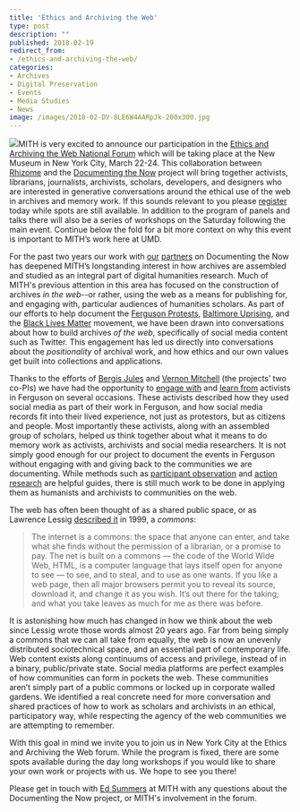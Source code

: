 ```yaml
---
title: 'Ethics and Archiving the Web'
type: post
description: ""
published: 2018-02-19
redirect_from: 
- /ethics-and-archiving-the-web/
categories:
- Archives
- Digital Preservation
- Events
- Media Studies
- News
image: /images/2018-02-DV-8LE6W4AARpJk-200x300.jpg
---
```

![](/images/2018-02-DV-8LE6W4AARpJk-200x300.jpg)MITH is very excited to announce our participation in the [Ethics and Archiving the Web National Forum](https://eaw.rhizome.org) which will be taking place at the New Museum in New York City, March 22-24. This collaboration between [Rhizome](https://rhizome.org/) and the [Documenting the Now](http://www.docnow.io/) project will bring together activists, librarians, journalists, archivists, scholars, developers, and designers who are interested in generative conversations around the ethical use of the web in archives and memory work. If this sounds relevant to you please [register](https://buy.acmeticketing.com/orders/177/tickets?eventId=5a7d2b1c79e71d74ef421dca&date=2018-03-22T00:00:00-0400&cart) today while spots are still available. In addition to the program of panels and talks there will also be a series of workshops on the Saturday following the main event. Continue below the fold for a bit more context on why this event is important to MITH’s work here at UMD.

For the past two years our work with [our](https://library.ucr.edu/) [partners](https://library.wustl.edu/) on Documenting the Now has deepened MITH’s longstanding interest in how archives are assembled and studied as an integral part of digital humanities research. Much of MITH's previous attention in this area has focused on the construction of archives _in the web_--or rather, using the web as a means for publishing for, and engaging with, particular audiences of humanities scholars. As part of our efforts to help document the [Ferguson Protests](https://en.wikipedia.org/wiki/Ferguson_unrest), [Baltimore Uprising](https://en.wikipedia.org/wiki/2015_Baltimore_protests), and the [Black Lives Matter](https://en.wikipedia.org/wiki/Black_Lives_Matter) movement, we have been drawn into conversations about how to build archives _of the web_, specifically of social media content such as Twitter. This engagement has led us directly into conversations about the _positionality_ of archival work, and how ethics and our own values get built into collections and applications.

Thanks to the efforts of [Bergis Jules](https://twitter.com/BergisJules) and [Vernon Mitchell](https://twitter.com/vcmitchelljr) (the projects’ two co-PIs) we have had the opportunity to [engage with](http://www.docnow.io/meetings/stl-2016/) and [learn from](http://www.docnow.io/meetings/stl-2017/) activists in Ferguson on several occasions. These activists described how they used social media as part of their work in Ferguson, and how social media records fit into their lived experience, not just as protestors, but as citizens and people. Most importantly these activists, along with an assembled group of scholars, helped us think together about what it means to do memory work as activists, archivists and social media researchers. It is not simply good enough for our project to document the events in Ferguson without engaging with and giving back to the communities we are documenting. While methods such as [participant observation](https://en.wikipedia.org/wiki/Participant_observation) and [action research](https://en.wikipedia.org/wiki/Action_research) are helpful guides, there is still much work to be done in applying them as humanists and archivists to communities on the web.

The web has often been thought of as a shared public space, or as Lawrence Lessig [described it](https://cyber.harvard.edu/works/lessig/Fordham.pdf) in 1999, a _commons_:

> The internet is a commons: the space that anyone can enter, and take what she finds without the permission of a librarian, or a promise to pay. The net is built on a commons — the code of the World Wide Web, HTML, is a computer language that lays itself open for anyone to see — to see, and to steal, and to use as one wants. If you like a web page, then all major browsers permit you to reveal its source, download it, and change it as you wish. It’s out there for the taking; and what you take leaves as much for me as there was before.

It is astonishing how much has changed in how we think about the web since Lessig wrote those words almost 20 years ago. Far from being simply a commons that we can all take from equally, the web is now an unevenly distributed sociotechnical space, and an essential part of contemporary life. Web content exists along continuums of access and privilege, instead of in a binary, public/private state. Social media platforms are perfect examples of how communities can form in pockets the web. These communities aren’t simply part of a public commons or locked up in corporate walled gardens. We identified a real concrete need for more conversation and shared practices of how to work as scholars and archivists in an ethical, participatory way, while respecting the agency of the web communities we are attempting to remember.

With this goal in mind we invite you to join us in New York City at the Ethics and Archiving the Web forum. While the program is fixed, there are some spots available during the day long workshops if you would like to share your own work or projects with us. We hope to see you there!

Please get in touch with [Ed Summers](mailto:edsu@umd.edu) at MITH with any questions about the Documenting the Now project, or MITH's involvement in the forum.
